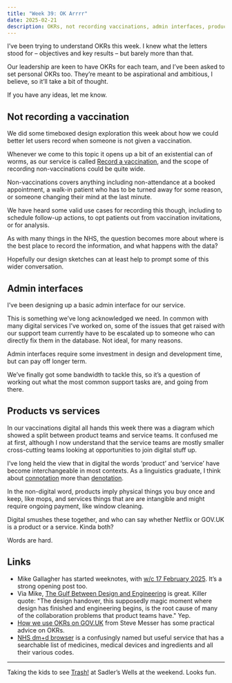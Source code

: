 ```yaml
---
title: "Week 39: OK Arrrr"
date: 2025-02-21
description: OKRs, not recording vaccinations, admin interfaces, products vs services.
---
```


I’ve been trying to understand OKRs this week. I knew what the letters stood for – objectives and key results – but barely more than that.

Our leadership are keen to have OKRs for each team, and I’ve been asked to set personal OKRs too. They’re meant to be aspirational and ambitious, I believe, so it’ll take a bit of thought.

If you have any ideas, let me know.

## Not recording a vaccination

We did some timeboxed design exploration this week about how we could better let users record when someone is not given a vaccination.

Whenever we come to this topic it opens up a bit of an existential can of worms, as our service is called [Record a vaccination](https://guide.ravs.england.nhs.uk), and the scope of recording non-vaccinations could be quite wide.

Non-vaccinations covers anything including non-attendance at a booked appointment, a walk-in patient who has to be turned away for some reason, or someone changing their mind at the last minute.

We have heard some valid use cases for recording this though, including to schedule follow-up actions, to opt patients out from vaccination invitations, or for analysis.

As with many things in the NHS, the question becomes more about where is the best place to record the information, and what happens with the data?

Hopefully our design sketches can at least help to prompt some of this wider conversation.

## Admin interfaces

I’ve been designing up a basic admin interface for our service.

This is something we’ve long acknowledged we need. In common with many digital services I’ve worked on, some of the issues that get raised with our support team currently have to be escalated up to someone who can directly fix them in the database. Not ideal, for many reasons.

Admin interfaces require some investment in design and development time, but can pay off longer term.

We’ve finally got some bandwidth to tackle this, so it’s a question of working out what the most common support tasks are, and going from there.

## Products vs services

In our vaccinations digital all hands this week there was a diagram which showed a split between product teams and service teams. It confused me at first, although I now understand that the service teams are mostly smaller cross-cutting teams looking at opportunities to join digital stuff up.

I’ve long held the view that in digital the words ‘product’ and ‘service’ have become interchangeable in most contexts. As a linguistics graduate, I think about [connotation](https://en.wikipedia.org/wiki/Connotation) more than [denotation](https://en.wikipedia.org/wiki/Denotation).

In the non-digital word, products imply physical things you buy once and keep, like mops, and services things that are are intangible and might require ongoing payment, like window cleaning.

Digital smushes these together, and who can say whether Netflix or GOV.UK is a product or a service. Kinda both?

Words are hard.

## Links

* Mike Gallagher has started weeknotes, with [w/c 17 February 2025](https://mikegallagher.org/weeknote-wc-17-february-2025/). It’s a strong opening post too.
* Via Mike, [The Gulf Between Design and Engineering](https://designsystems.international/ideas/the-gulf-between-design-and-engineering/) is great. Killer quote: "The design handover, this supposedly magic moment where design has finished and engineering begins, is the root cause of many of the collaboration problems that product teams have." Yep.
* [How we use OKRs on GOV.UK](https://visitmy.website/2019/02/21/how-we-use-okrs-gov-uk/) from Steve Messer has some practical advice on OKRs.
* [NHS dm+d browser](https://dmd-browser.nhsbsa.nhs.uk) is a confusingly named but useful service that has a searchable list of medicines, medical devices and ingredients and all their various codes.

---

Taking the kids to see [Trash!](https://www.sadlerswells.com/whats-on/trash/) at Sadler’s Wells at the weekend. Looks fun.
